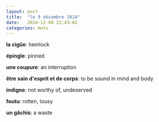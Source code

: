 ```yaml
---
layout: post
title:  "le 9 décembre 2014"
date:   2014-12-09 22:43:02
categories: mots
---
```


**la cigüe**: hemlock

**épingle**: pinned

**une coupure**: an interruption

**être sain d'esprit et de corps**: to be sound in mind and body

**indigne**: not worthy of, undeserved

**foutu**: rotten, lousy

**un gâchis**: a waste
